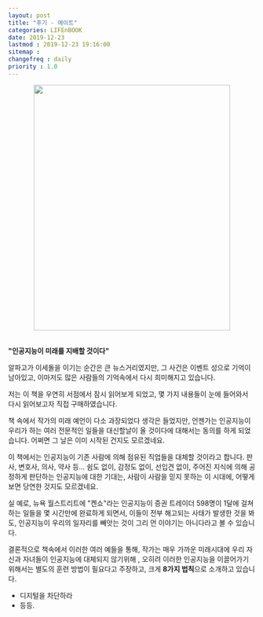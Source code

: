 ```yaml
---
layout: post
title: "후기 - 에이트"
categories: LIFEnBOOK
date: 2019-12-23
lastmod : 2019-12-23 19:16:00
sitemap :
changefreq : daily
priority : 1.0
---
```




<center><img src="http://image.yes24.com/momo/TopCate2628/MidCate008/262775884.jpg" style="height:500px; width:400px" ></center>
<br>

**"인공지능이 미래를 지배할 것이다"** 



 알파고가 이세돌을 이기는 순간은 큰 뉴스거리였지만, 그 사건은 이벤트 성으로 기억이 남아있고, 이마저도 많은 사람들의 기억속에서 다시 희미해지고 있습니다. 

 저는 이 책을 우연히 서점에서 잠시 읽어보게 되었고, 몇 가지 내용들이 눈에 들어와서 다시 읽어보고자 직접 구매하였습니다. 

 책 속에서 작가의 미래 예언이 다소 과장되었다 생각은 들었지만, 언젠가는 인공지능이 우리가 하는 여러 전문적인 일들을 대신할날이 올 것이다에 대해서는 동의를 하게 되었습니다. 어쩌면 그 날은 이미 시작된 건지도 모르겠네요. 

 이 책에서는 인공지능이 기존 사람에 의해 점유된 직업들을 대체할 것이라고 합니다. 판사, 변호사, 의사, 약사 등... 쉼도 없이, 감정도 없이, 선입견 없이, 주어진 지식에 의해 공정하게 판단하는 인공지능에 대한 기대는, 사람이 사람을 믿지 못하는 이 시대에, 어떻게 보면 당연한 것지도 모르겠네요. 

 실 예로, 뉴욕 월스트리트에 "켄쇼"라는 인공지능이 증권 트레이더 598명이 1달에 걸쳐하는 일들을 몇 시간만에 완료하게 되면서, 이들이 전부 해고되는 사태가 발생한 것을 봐도, 인공지능이 우리의 일자리를 빼앗는 것이 그리 먼 이야기는 아니다라고 볼 수 있습니다. 

 결론적으로 책속에서 이러한 여러 예들을 통해, 작가는 매우 가까운 미래시대에 우리 자신과 자녀들이 인공지능에 대체되지 않기위해 , 오히려 이러한 인공지능을 이끌어가기 위해서는 별도의 훈련 방법이 필요다고 주장하고, 크게 **8가지 법칙**으로 소개하고 있습니다. 



* 디지털을 차단하라
* 등등.




